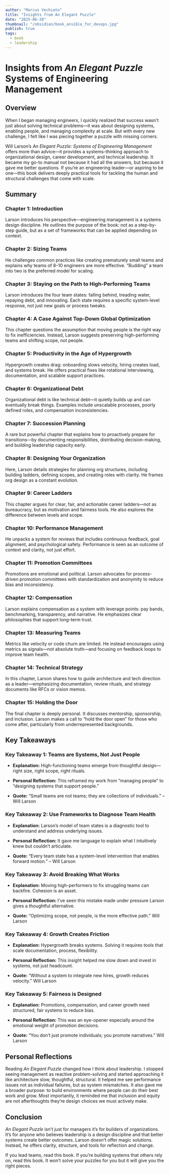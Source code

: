 ```yaml
---
author: "Marcus Vechiato"
title: "Insights from An Elegant Puzzle"
date: "2025-06-28"
thumbnail: "/obsidian/book_ansible_for_devops.jpg"
publish: true
tags: 
  - book
  - leadership
--- 
```

# **Insights from _An Elegant Puzzle_ Systems of Engineering Management**

## **Overview**

When I began managing engineers, I quickly realized that success wasn't just about solving technical problems—it was about designing systems, enabling people, and managing complexity at scale. But with every new challenge, I felt like I was piecing together a puzzle with missing corners.

Will Larson’s _An Elegant Puzzle: Systems of Engineering Management_ offers more than advice—it provides a systems-thinking approach to organizational design, career development, and technical leadership. It became my go-to manual not because it had all the answers, but because it gave me better questions. If you’re an engineering leader—or aspiring to be one—this book delivers deeply practical tools for tackling the human and structural challenges that come with scale.

## **Summary**

### **Chapter 1: Introduction**

Larson introduces his perspective—engineering management is a systems design discipline. He outlines the purpose of the book: not as a step-by-step guide, but as a set of frameworks that can be applied depending on context.

### **Chapter 2: Sizing Teams**

He challenges common practices like creating prematurely small teams and explains why teams of 8–10 engineers are more effective. “Budding” a team into two is the preferred model for scaling.

### **Chapter 3: Staying on the Path to High-Performing Teams**

Larson introduces the four team states: falling behind, treading water, repaying debt, and innovating. Each state requires a specific system-level response, not just new goals or process tweaks.

### **Chapter 4: A Case Against Top-Down Global Optimization**

This chapter questions the assumption that moving people is the right way to fix inefficiencies. Instead, Larson suggests preserving high-performing teams and shifting scope, not people.

### **Chapter 5: Productivity in the Age of Hypergrowth**

Hypergrowth creates drag: onboarding slows velocity, hiring creates load, and systems break. He offers practical fixes like rotational interviewing, documentation, and scalable support practices.

### **Chapter 6: Organizational Debt**

Organizational debt is like technical debt—it quietly builds up and can eventually break things. Examples include unscalable processes, poorly defined roles, and compensation inconsistencies.

### **Chapter 7: Succession Planning**

A rare but powerful chapter that explains how to proactively prepare for transitions—by documenting responsibilities, distributing decision-making, and building leadership capacity early.

### **Chapter 8: Designing Your Organization**

Here, Larson details strategies for planning org structures, including building ladders, defining scopes, and creating roles with clarity. He frames org design as a constant evolution.

### **Chapter 9: Career Ladders**

This chapter argues for clear, fair, and actionable career ladders—not as bureaucracy, but as motivation and fairness tools. He also explores the difference between levels and scope.

### **Chapter 10: Performance Management**

He unpacks a system for reviews that includes continuous feedback, goal alignment, and psychological safety. Performance is seen as an outcome of context and clarity, not just effort.

### **Chapter 11: Promotion Committees**

Promotions are emotional and political. Larson advocates for process-driven promotion committees with standardization and anonymity to reduce bias and inconsistency.

### **Chapter 12: Compensation**

Larson explains compensation as a system with leverage points: pay bands, benchmarking, transparency, and narrative. He emphasizes clear philosophies that support long-term trust.

### **Chapter 13: Measuring Teams**

Metrics like velocity or code churn are limited. He instead encourages using metrics as signals—not absolute truth—and focusing on feedback loops to improve team health.

### **Chapter 14: Technical Strategy**

In this chapter, Larson shares how to guide architecture and tech direction as a leader—emphasizing documentation, review rituals, and strategy documents like RFCs or vision memos.

### **Chapter 15: Holding the Door**

The final chapter is deeply personal. It discusses mentorship, sponsorship, and inclusion. Larson makes a call to “hold the door open” for those who come after, particularly from underrepresented backgrounds.

## **Key Takeaways**

### **Key Takeaway 1: Teams are Systems, Not Just People**

- **Explanation:** High-functioning teams emerge from thoughtful design—right size, right scope, right rituals.
    
- **Personal Reflection:** This reframed my work from “managing people” to “designing systems that support people.”
    
- **Quote:** “Small teams are not teams; they are collections of individuals.” – Will Larson
    

### **Key Takeaway 2: Use Frameworks to Diagnose Team Health**

- **Explanation:** Larson’s model of team states is a diagnostic tool to understand and address underlying issues.
    
- **Personal Reflection:** It gave me language to explain what I intuitively knew but couldn’t articulate.
    
- **Quote:** “Every team state has a system-level intervention that enables forward motion.” – Will Larson
    

### **Key Takeaway 3: Avoid Breaking What Works**

- **Explanation:** Moving high-performers to fix struggling teams can backfire. Cohesion is an asset.
    
- **Personal Reflection:** I’ve seen this mistake made under pressure Larson gives a thoughtful alternative.
    
- **Quote:** “Optimizing scope, not people, is the more effective path.” Will Larson
    

### **Key Takeaway 4: Growth Creates Friction**

- **Explanation:** Hypergrowth breaks systems. Solving it requires tools that scale documentation, process, flexibility.
    
- **Personal Reflection:** This insight helped me slow down and invest in systems, not just headcount.
    
- **Quote:** “Without a system to integrate new hires, growth reduces velocity.” Will Larson
    

### **Key Takeaway 5: Fairness is Designed**

- **Explanation:** Promotions, compensation, and career growth need structured, fair systems to reduce bias.
    
- **Personal Reflection:** This was an eye-opener especially around the emotional weight of promotion decisions.
    
- **Quote:** “You don’t just promote individuals; you promote narratives.”  Will Larson
    

## **Personal Reflections**

Reading _An Elegant Puzzle_ changed how I think about leadership. I stopped seeing management as reactive problem-solving and started approaching it like architecture slow, thoughtful, structural. It helped me see performance issues not as individual failures, but as system mismatches. It also gave me a broader purpose: to build environments where people can do their best work and grow. Most importantly, it reminded me that inclusion and equity are not afterthoughts they’re design choices we must actively make.

## **Conclusion**

_An Elegant Puzzle_ isn’t just for managers it’s for builders of organizations. It’s for anyone who believes leadership is a design discipline and that better systems create better outcomes. Larson doesn’t offer magic solutions. Instead, he offers clarity, structure, and tools for reflection and change.

If you lead teams, read this book. If you’re building systems that others rely on, read this book. It won’t solve your puzzles for you but it will give you the right pieces.
